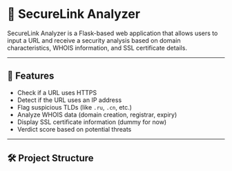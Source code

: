 # 🔐 SecureLink Analyzer

SecureLink Analyzer is a Flask-based web application that allows users to input a URL and receive a security analysis based on domain characteristics, WHOIS information, and SSL certificate details.

---

## 🚀 Features

- Check if a URL uses HTTPS
- Detect if the URL uses an IP address
- Flag suspicious TLDs (like `.ru`, `.cn`, etc.)
- Analyze WHOIS data (domain creation, registrar, expiry)
- Display SSL certificate information (dummy for now)
- Verdict score based on potential threats

---

## 🛠 Project Structure

